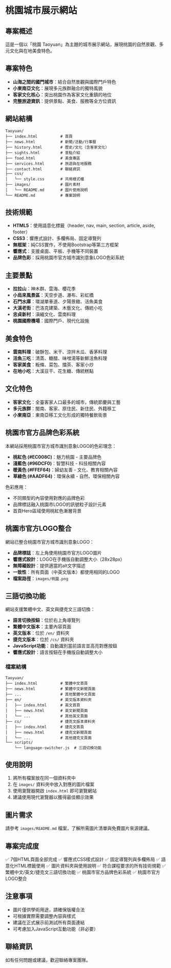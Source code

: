 # 桃園城市展示網站

## 專案概述
這是一個以「桃園 Taoyuan」為主題的城市展示網站，展現桃園的自然景觀、多元文化與在地美食特色。

## 專案特色
- **山海之間的國門城市**：結合自然景觀與國際門戶特色
- **小東南亞文化**：展現多元族群融合的獨特風貌
- **客家文化核心**：突出桃園作為客家文化重鎮的地位
- **完整旅遊資訊**：提供景點、美食、服務等全方位資訊

## 網站結構
```
Taoyuan/
├── index.html          # 首頁
├── news.html           # 新聞/活動/行事曆
├── history.html        # 歷史/文化（含客家文化）
├── sights.html         # 景點介紹
├── food.html           # 美食專區
├── services.html       # 旅遊與在地服務
├── contact.html        # 聯絡資訊
├── css/
│   └── style.css       # 共用樣式檔
├── images/             # 圖片素材
│   └── README.md       # 圖片使用說明
└── README.md           # 專案說明
```

## 技術規範
- **HTML5**：使用語意化標籤（header, nav, main, section, article, aside, footer）
- **CSS3**：響應式設計、多欄佈局、固定導覽列
- **無框架**：純CSS實作，不使用Bootstrap等第三方框架
- **響應式**：支援桌面、平板、手機等不同裝置
- **品牌色彩**：採用桃園市官方城市識別意象LOGO色彩系統

## 主要景點
- **拉拉山**：神木群、雲海、櫻花季
- **小烏來風景區**：天空步道、瀑布、彩虹橋
- **石門水庫**：環湖單車道、夕陽景緻、活魚美食
- **大溪老街**：巴洛克建築、木藝文化、傳統小吃
- **忠貞新村**：滇緬文化、雲南料理
- **桃園國際機場**：國際門戶、現代化設施

## 美食特色
- **雲南料理**：破酥包、米干、涼拌木瓜、香茅料理
- **活魚三吃**：清蒸、糖醋、味噌湯等新鮮活魚料理
- **客家美食**：粄條、菜包、擂茶、客家小炒
- **在地小吃**：大溪豆干、花生糖、傳統糕點

## 文化特色
- **客家文化**：全臺客家人口最多的城市，傳統節慶與工藝
- **多元族群**：閩南、客家、原住民、新住民、外籍移工
- **小東南亞**：東南亞移工文化形成的獨特餐飲街景

## 桃園市官方品牌色彩系統
本網站採用桃園市官方城市識別意象LOGO的色彩理念：

- **桃紅色 (#EC008C)**：魅力桃園 - 主要品牌色
- **淺藍色 (#96DCF0)**：智慧科技 - 科技相關內容
- **暖黃色 (#FFEF64)**：婦幼友善 - 文化、教育相關內容  
- **草綠色 (#AADF64)**：環保永續 - 自然、環保相關內容

色彩應用：
- 不同類型的內容使用對應的品牌色彩
- 品牌標誌融入桃園市LOGO的訊號粒子設計元素
- 首頁Hero區域使用桃紅色漸層背景

## 桃園市官方LOGO整合
網站已整合桃園市官方城市識別意象LOGO：

- **品牌標誌**：左上角使用桃園市官方LOGO圖片
- **響應式設計**：LOGO在手機版自動調整大小（28x28px）
- **無障礙設計**：提供適當的alt文字描述
- **一致性**：所有頁面（中英文版本）都使用相同的LOGO
- **檔案路徑**：`images/桃園.png`

## 三語切換功能
網站支援繁體中文、英文與捷克文三語切換：

- **語言切換按鈕**：位於右上角導覽列
- **繁體中文版本**：主要內容頁面
- **英文版本**：位於 `/en/` 資料夾
- **捷克文版本**：位於 `/cs/` 資料夾
- **JavaScript功能**：自動識別當前語言並高亮對應按鈕
- **響應式設計**：語言按鈕在手機版自動調整大小

### 檔案結構
```
Taoyuan/
├── index.html          # 繁體中文首頁
├── news.html           # 繁體中文新聞頁面
├── ...                 # 其他繁體中文頁面
├── en/                 # 英文版本資料夾
│   ├── index.html      # 英文首頁
│   ├── news.html       # 英文新聞頁面
│   └── ...             # 其他英文頁面
├── cs/                 # 捷克文版本資料夾
│   ├── index.html      # 捷克文首頁
│   ├── news.html       # 捷克文新聞頁面
│   └── ...             # 其他捷克文頁面
└── scripts/
    └── language-switcher.js  # 三語切換功能
```

## 使用說明
1. 將所有檔案放在同一個資料夾中
2. 在 `images/` 資料夾中放入對應的圖片檔案
3. 使用瀏覽器開啟 `index.html` 即可瀏覽網站
4. 建議使用現代瀏覽器以獲得最佳顯示效果

## 圖片需求
請參考 `images/README.md` 檔案，了解所需圖片清單與免費圖片來源建議。

## 專案完成度
✅ 7個HTML頁面全部完成
✅ 響應式CSS樣式設計
✅ 固定導覽列與多欄佈局
✅ 語意化HTML標籤使用
✅ 圖片資料夾與使用說明
✅ 符合課程要求的所有技術規範
✅ 繁體中文/英文/捷克文三語切換功能
✅ 桃園市官方品牌色彩系統
✅ 桃園市官方LOGO整合

## 注意事項
- 圖片僅供學術用途，請確保版權合法
- 可根據實際需要調整內容與樣式
- 建議在正式展示前測試所有頁面連結
- 可考慮加入JavaScript互動功能（非必要）

## 聯絡資訊
如有任何問題或建議，歡迎聯絡專案團隊。
